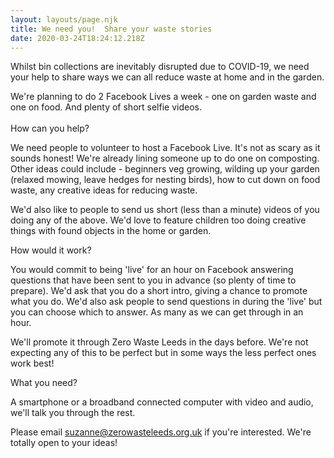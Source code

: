 ```yaml
---
layout: layouts/page.njk
title: We need you!  Share your waste stories
date: 2020-03-24T18:24:12.218Z
---
```

<!--StartFragment-->

Whilst bin collections are inevitably disrupted due to COVID-19, we need your help to share ways we can all reduce waste at home and in the garden. 

We're planning to do 2 Facebook Lives a week - one on garden waste and one on food.  And plenty of short selfie videos. \
\
How can you help?

We need people to volunteer to host a Facebook Live. It's not as scary as it sounds honest! We're already lining someone up  to do one on composting.  Other ideas could include - beginners veg growing, wilding up your garden (relaxed mowing, leave hedges for nesting birds), how to cut down on food waste, any creative ideas for reducing waste.  

We'd also like to people to send us short (less than a minute) videos of you doing any of the above.  We'd love to feature children too doing creative things with found objects in the home or garden.

How would it work?

You would commit to being 'live' for an hour on Facebook answering questions that have been sent to you in advance (so plenty of time to prepare). We'd ask that you do a short intro, giving a chance to promote what you do. We'd also ask people to send questions in during the 'live' but you can choose which to answer. As many as we can get through in an hour.

We'll promote it through Zero Waste Leeds in the days before.  We're not expecting any of this to be perfect but in some ways the less perfect ones work best!

What you need?

A smartphone or a broadband connected computer with video and audio, we'll talk you through the rest.

Please email suzanne@zerowasteleeds.org.uk if you're interested.   We're totally open to your ideas! 



<!--EndFragment-->